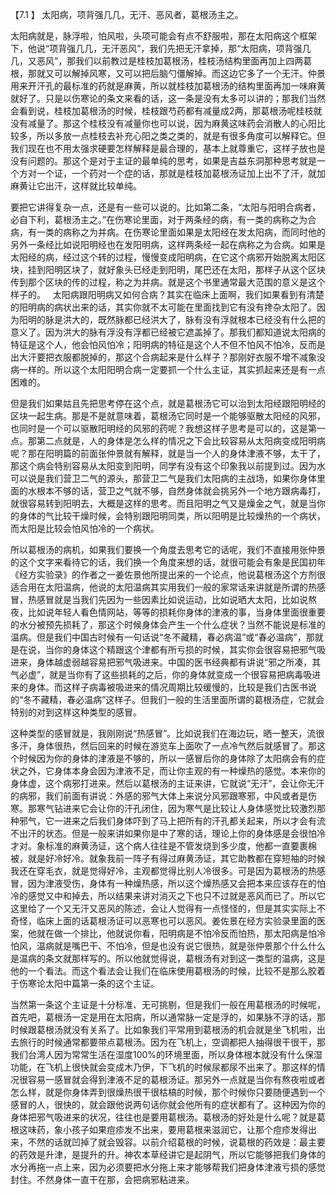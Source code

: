 【7.1 】  太阳病，项背强几几，无汗、恶风者，葛根汤主之。  

太阳病就是，脉浮啦，怕风啦，头项可能会有点不舒服啦，那在太阳病这个框架下，他说“项背强几几，无汗恶风”，我们先把无汗拿掉，那“太阳病，项背强几几，又恶风”，那我们以前教过是桂枝加葛根汤，桂枝汤结构里面再加上四两葛根，那就又可以解掉风寒，又可以把后脑勺僵解掉。而这边它多了一个无汗。仲景用来开汗孔的最标准的药就是麻黄，所以就桂枝加葛根汤的结构里面再加一味麻黄就好了。只是以伤寒论的条文来看的话，这一条是没有太多可以讲的；那我们当然会看到说，桂枝加葛根汤的时候，桂枝跟芍药都有减量成2两，那葛根汤呢桂枝就没有减量了。那这个桂枝没有减量你也可以说，因为麻黄这味药会消散人的心阳比较多，所以多放一点桂枝去补充心阳之类之类的，就是有很多角度可以解释它。但我们现在也不用太强求硬要怎样解释是最合理的，基本上就尊重它，这样子放也是没有问题的。那这个是对于主证的最单纯的思考，如果是吉益东洞那种思考就是一个方对一个证，一个药对一个症的话，那就是桂枝加葛根汤证加上出不了汗，就加麻黄让它出汗，这样就比较单纯。

要把它讲得复杂一点，还是有一些可以说的。比如第二条，“太阳与阳明合病者，必自下利，葛根汤主之。”在伤寒论里面，对于两条经的病，有一类的病称之为合病，有一类的病称之为并病。在伤寒论里面如果是太阳经在发太阳病，而同时他的另外一条经比如说阳明经也在发阳明病，这样两条经一起在病称之为合病。如果是太阳经的病，经过这个转的过程，慢慢变成阳明病，在它这个病邪开始脱离太阳区块，挂到阳明区块了，就好象头已经走到阳明，尾巴还在太阳，那样子从这个区块传到那个区块的传的过程，称之为并病。就是这个书里通常最大范围的意义是这个样子的。
 
太阳病跟阳明病又如何合病？其实在临床上面啊，我们如果看到有清楚的阳明病的病状出来的话，其实你就不太可能在里面找到它有没有搀杂太阳了。因为阳明的脉是洪大的，既然脉都已经洪大了，脉有没有浮就根本已经没有什么把的意义了。因为洪大的脉有浮没有浮都已经被它遮盖掉了。那我们都知道说太阳病的特征是这个人，他会怕风怕冷；阳明病的特征是这个人不但不怕风不怕冷，反而是出大汗要把衣服都脱掉的，那这个合病起来是什么样子？那刚好衣服不增不减象没病一样的。所以这个太阳阳明合病一定要抓一个什么主证，其实抓起来还是有一点困难的。

但是我们如果姑且先把思考停在这个点，就是葛根汤它可以治到太阳经跟阳明经的区块一起生病。那是不是就意味着，葛根汤它同时是一个能够驱散太阳经的风邪，也同时是一个可以驱散阳明经的风邪的药呢？我想这样子思考是可以的，这是第一点。那第二点就是，人的身体是怎么样的情况之下会比较容易从太阳病变成阳明病呢？那在阳明篇的前面张仲景就有解释，就是当一个人的身体津液不够，太干了，那这个病会特别容易从太阳变到阳明，同学有没有这个印象我以前提到过。因为水可以说是我们营卫二气的源头，那营卫二气是我们太阳病的主战场，如果你身体里面的水根本不够的话，营卫之气就不够，自然身体就会挑另外一个地方跟病毒打，就很容易转到阳明去，大概是这样的思考。而且阳明之气又是燥金之气，就是当你的身体的气比较干燥时候，会特别跟阳明同类，所以阳明是比较燥热的一个病状，而太阳是比较会怕风怕冷的一个病状。

所以葛根汤的病机，如果我们要换一个角度去思考它的话呢，我们不直接用张仲景的这个文字来看待它的话，我们换一个角度来想的话，就很可能会有象是民国初年《经方实验录》的作者之一姜佐景他所提出来的一个论点，他说葛根汤这个方剂很适合用在太阳温病，他说的太阳温病其实用我们一般的家常话来讲就是所谓的热感冒，热感冒就是当我们先因为一些因素比如说运动，比如说晒大太阳，比如说熬夜，比如说年轻人看色情网站，等等的损耗你身体的津液的事，当身体里面很重要的水分被预先损耗了，那这个时候身体会产生一个什么症状？当然不能说是标准的温病。但是我们中国古时候有一句话说“冬不藏精，春必病温”或“春必温病”，那就是在说，当你的身体这个精跟这个津都有所亏损的时候，其实你会很容易把邪气吸进来，身体越虚弱越容易把邪气吸进来。中国的医书经典都有讲说“邪之所凑，其气必虚”，就是当你有了这些损耗的之后，你的身体就变成一个很容易把病毒吸进来的身体。而这样子病毒被吸进来的情况周期比较缓慢的，比较是我们古医书说的“冬不藏精，春必温病”这样子。但我们一般的生活里面所谓的葛根汤症，它就会特别的对到这样这种类型的感冒。

这种类型的感冒就是，我刚刚说“热感冒”。比如说我们在海边玩，晒一整天，流很多汗，身体很热，然后回来的时候在游览车上面吹了一点冷气然后就感冒了。那这个时候因为你的身体的津液是不够的，所以一感冒后你的身体除了太阳病会有的症状之外，它身体本身会因为津液不足，而让你主观的有一种燥热的感觉。本来你的身体虚，这个病邪打进来。然后以葛根汤的主证来讲，它就说“无汗”，会让你无汗的病邪，我们前面有讲说：外感的邪气大体上来说分风邪跟寒邪，中风或者是伤寒。那寒气钻进来它会让你的汗孔闭住，因为寒气是比较让人身体感觉比较激烈那种邪气，它一进来之后我们身体吓到了马上把所有的汗孔都关起来，所以才会有流不出汗的状态。但是一般来讲如果你是中了寒的话，理论上你的身体感是会很怕冷才对。象标准的麻黄汤证，这个病人往往是不管发烧到多少度，他都一直要裹棉被，就是好冷好冷。就象我前一阵子有得过麻黄汤证，其它助教都在穿短袖的时候我还在穿毛衣，就是觉得好冷，主观都觉得比别人冷很多。可是因为葛根汤的热感冒，因为津液受伤，身体有一种燥热感，所以这个燥热感又会把本来应该存在的怕冷的感觉又中和掉去，所以结果来讲对消灭之下也只不过就是恶风而已了。所以它这里给了一个又无汗又恶风的陈述，会让人觉得有一点怪怪的，但是其实实际上不奇怪，临床上面的话葛根汤证可以恶寒也可以恶风。姜佐景在经方实验录里面的医案，他就在做一个排比，他就说你看，阳明病是不怕冷反而怕热，那太阳病是怕冷怕风，温病就是嘴巴干、不怕冷，但是也没有说它很热，就是张仲景那个什么什么是温病的条文就那样写的。所以他就觉得说，葛根汤有对到这一类型的温病，这是他的一个看法。而这个看法会让我们在临床使用葛根汤的时候，比较不是那么胶着于伤寒论太阳中篇第一条的这个主证。

当然第一条这个主证是十分标准、无可挑剔，但是我们一般在用葛根汤的时候呢，首先吧，葛根汤一定是用在太阳病，所以通常脉一定是浮的，如果脉不浮的话，那时候跟葛根汤就没有关系了。比如象我们平常用到葛根汤的机会就是坐飞机啦，出去旅行的时候通常都要带点葛根汤。因为在飞机上，空调都把人抽得很干很干，那我们台湾人因为常常生活在湿度100\%的环境里面，所以身体根本就没有什么保湿功能，在飞机上很快就会变成木乃伊，下飞机的时候尿都尿不出来了。那这样的情况很容易一感冒就会得到津液不足的葛根汤证。那另外一点就是当你有熬夜啦或者怎么样，就是你身体弄到很燥热很干很枯槁的时候，那个时候你只要随便遇到一个感冒的人，很快的，就会跟他说两句话你就会他所有的症状都有了。这种因为你的身体把邪气吸进来的状况，往往也是要用葛根汤。葛根汤的好处是什么呢？就是葛根这味药，象小孩子如果痘疹发不出来，要用葛根来滋润它，让那个痘疹发得出来，不然的话就凹掉了就会毁容。以前介绍葛根的时候，说葛根的药效是：最主要的药效是升津，是提升的升。神农本草经讲它是起阴气，所以它能够把我们身体的水分再拖一点上来，因为必须要把水分拖上来才能够帮我们把身体津液亏损的感觉封住。不然身体一直干在那，会把病邪粘进来。
